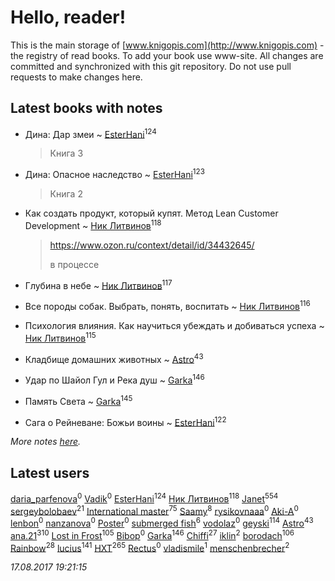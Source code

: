 # Hello, reader!
This is the main storage of [www.knigopis.com](http://www.knigopis.com) - the registry of read books.
To add your book use www-site. All changes are committed and synchronized with this git repository.
Do not use pull requests to make changes here.


## Latest books with notes
* Дина: Дар змеи ~ [EsterHani](users/305/30558181-vkontakte)<sup>124</sup>
    > Книга 3

* Дина: Опасное наследство ~ [EsterHani](users/305/30558181-vkontakte)<sup>123</sup>
    > Книга 2

* Как создать продукт, который купят. Метод Lean Customer Development ~ [Ник Литвинов](users/241/241974816-vkontakte)<sup>118</sup>
    > https://www.ozon.ru/context/detail/id/34432645/
    > 
    > в процессе

* Глубина в небе ~ [Ник Литвинов](users/241/241974816-vkontakte)<sup>117</sup>

* Все породы собак. Выбрать, понять, воспитать ~ [Ник Литвинов](users/241/241974816-vkontakte)<sup>116</sup>

* Психология влияния. Как научиться убеждать и добиваться успеха ~ [Ник Литвинов](users/241/241974816-vkontakte)<sup>115</sup>

* Кладбище домашних животных ~ [Astro](users/282/282662025-vkontakte)<sup>43</sup>

* Удар по Шайол Гул и Река душ ~ [Garka](users/115/115753719718250012620-google)<sup>146</sup>

* Память Света ~ [Garka](users/115/115753719718250012620-google)<sup>145</sup>

* Сага о Рейневане: Божьи воины ~ [EsterHani](users/305/30558181-vkontakte)<sup>122</sup>


_More notes [here](latest_books_with_notes.md)._


## Latest users
[daria_parfenova](users/385/3856663-vkontakte)<sup>0</sup> 
[Vadik](users/113/113276117639820843949-google)<sup>0</sup> 
[EsterHani](users/305/30558181-vkontakte)<sup>124</sup> 
[Ник Литвинов](users/241/241974816-vkontakte)<sup>118</sup> 
[Janet](users/108/108113656204404967440-google)<sup>554</sup> 
[sergeybolobaev](users/379/37918255-vkontakte)<sup>21</sup> 
[International master](users/741/74140988-vkontakte)<sup>75</sup> 
[Saamy](users/115/115226508-vkontakte)<sup>8</sup> 
[rysikovnaaa](users/132/132828861-vkontakte)<sup>0</sup> 
[Aki-A](users/217/217955551-vkontakte)<sup>0</sup> 
[lenbon](users/152/1528310424149493-facebook)<sup>0</sup> 
[nanzanova](users/112/11205797-vkontakte)<sup>0</sup> 
[Poster](users/192/192099707915275-facebook)<sup>0</sup> 
[submerged fish](users/471/471364154-yandex)<sup>6</sup> 
[vodolaz](users/100/100814312071069684938-google)<sup>0</sup> 
[geyski](users/221/221959664-vkontakte)<sup>114</sup> 
[Astro](users/282/282662025-vkontakte)<sup>43</sup> 
[ana.21](users/107/107655526900000657481-google)<sup>310</sup> 
[Lost in Frost](users/103/103293621948650602575-google)<sup>105</sup> 
[Bibop](users/144/144126479514349-facebook)<sup>0</sup> 
[Garka](users/115/115753719718250012620-google)<sup>146</sup> 
[Chiffi](users/105/105831994080785626680-google)<sup>27</sup> 
[iklin](users/160/1602268389844908-facebook)<sup>2</sup> 
[borodach](users/157/15706320-vkontakte)<sup>106</sup> 
[Rainbow](users/109/109787328219839805802-google)<sup>28</sup> 
[lucius](users/838/83820536-yandex)<sup>141</sup> 
[HXT](users/100/100002563462782-facebook)<sup>265</sup> 
[Rectus](users/102/10212207630017815-facebook)<sup>0</sup> 
[vladismile](users/146/1467491296661560-facebook)<sup>1</sup> 
[menschenbrecher](users/495/4957345-vkontakte)<sup>2</sup> 


_17.08.2017 19:21:15_
